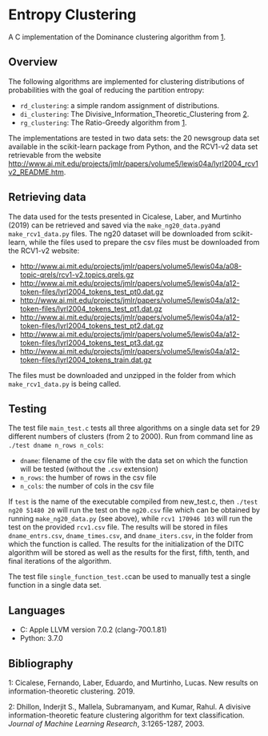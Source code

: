 # Entropy Clustering

A C implementation of the Dominance clustering algorithm from [1](#bib1).

## Overview

The following algorithms are implemented for clustering distributions of probabilities with the goal of reducing the partition entropy:

- `rd_clustering`: a simple random assignment of distributions.
- `di_clustering`: The Divisive_Information_Theoretic_Clustering from [2](#bib2).
- `rg_clustering`: The Ratio-Greedy algorithm from [1](#bib1).

The implementations are tested in two data sets: the 20 newsgroup data set available in the scikit-learn package from Python, and the RCV1-v2 data set retrievable from the website http://www.ai.mit.edu/projects/jmlr/papers/volume5/lewis04a/lyrl2004_rcv1v2_README.htm.

## Retrieving data

The data used for the tests presented in Cicalese, Laber, and Murtinho (2019) can be retrieved and saved via the `make_ng20_data.py`and `make_rcv1_data.py` files. The ng20 dataset will be downloaded from scikit-learn, while the files used to prepare the csv files must be downloaded from the RCV1-v2 website:

- http://www.ai.mit.edu/projects/jmlr/papers/volume5/lewis04a/a08-topic-qrels/rcv1-v2.topics.qrels.gz
- http://www.ai.mit.edu/projects/jmlr/papers/volume5/lewis04a/a12-token-files/lyrl2004_tokens_test_pt0.dat.gz
- http://www.ai.mit.edu/projects/jmlr/papers/volume5/lewis04a/a12-token-files/lyrl2004_tokens_test_pt1.dat.gz
- http://www.ai.mit.edu/projects/jmlr/papers/volume5/lewis04a/a12-token-files/lyrl2004_tokens_test_pt2.dat.gz
- http://www.ai.mit.edu/projects/jmlr/papers/volume5/lewis04a/a12-token-files/lyrl2004_tokens_test_pt3.dat.gz
- http://www.ai.mit.edu/projects/jmlr/papers/volume5/lewis04a/a12-token-files/lyrl2004_tokens_train.dat.gz

The files must be downloaded and unzipped in the folder from which `make_rcv1_data.py` is being called.

## Testing

The test file `main_test.c` tests all three algorithms on a single data set for 29 different numbers of clusters (from 2 to 2000). Run from command line as `./test dname n_rows n_cols`:
- `dname`: filename of the csv file with the data set on which the function will be tested (without the `.csv` extension)
- `n_rows`: the humber of rows in the csv file
- `n_cols`: the number of cols in the csv file

If `test` is the name of the executable compiled from new_test.c, then `./test ng20 51480 20` will run the test on the `ng20.csv` file which can be obtained by running `make_ng20_data.py` (see above), while `rcv1 170946 103` will run the test on the provided `rcv1.csv` file. The results will be stored in files `dname_entrs.csv`, `dname_times.csv`, and `dname_iters.csv`, in the folder from which the function is called. The results for the initialization of the DITC algorithm will be stored as well as the results for the first, fifth, tenth, and final iterations of the algorithm.

The test file `single_function_test.c`can be used to manually test a single function in a single data set.

## Languages

- C: Apple LLVM version 7.0.2 (clang-700.1.81)
- Python: 3.7.0

## Bibliography

<a id="#bib1">1</a>: Cicalese, Fernando, Laber, Eduardo, and Murtinho, Lucas. New results on information-theoretic clustering. 2019.

<a id="#bib2">2</a>: Dhillon, Inderjit S., Mallela, Subramanyam, and Kumar, Rahul. A divisive information-theoretic feature clustering algorithm for text classification. *Journal of Machine Learning Research*, 3:1265-1287, 2003.
